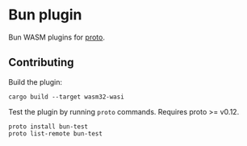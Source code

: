 # Bun plugin

Bun WASM plugins for [proto](https://github.com/moonrepo/proto).

## Contributing

Build the plugin:

```shell
cargo build --target wasm32-wasi
```

Test the plugin by running `proto` commands. Requires proto >= v0.12.

```shell
proto install bun-test
proto list-remote bun-test
```
